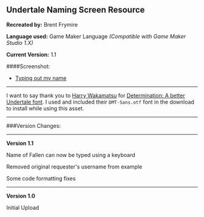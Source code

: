 Undertale Naming Screen Resource
--------------------------------------

**Recreated by:** Brent Frymire

**Language used:** Game Maker Language _(Compatible with Game Maker Studio 1.X)_

**Current Version:** 1.1

####Screenshot:

 - [Typing out my name](https://i.gyazo.com/ca11f524ede8b7f3f8967e7ecf78c61f.gif)

----

I want to say thank you to [Harry Wakamatsu](https://twitter.com/JapanYoshiLOL) for [Determination: A better Undertale font](https://www.behance.net/gallery/31268855/Determination-Better-Undertale-Font). I used and included their `DMT-Sans.otf` font in the download to install while using this asset.

----

###Version Changes:

----

**Version 1.1**

Name of Fallen can now be typed using a keyboard

Removed original requester's username from example

Some code formatting fixes

----

**Version 1.0**

Initial Upload